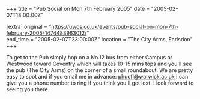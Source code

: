 +++
title = "Pub Social on Mon 7th February 2005"
date = "2005-02-07T18:00:00Z"

[extra]
original = "https://uwcs.co.uk/events/pub-social-on-mon-7th-february-2005-1474488963012/"    
end_time = "2005-02-07T23:00:00Z"
location = "The City Arms, Earlsdon"
+++

To get to the Pub simply hop on a No.12 bus from either Campus or Westwood toward Coventry which will takes 10-15 mins tops and you'll see the pub (The City Arms) on the corner of a small roundabout. We are pretty easy to spot and if you email me in advance: phucfl@warwick.ac.uk I can give you a phone number to ring if you think you'll get lost. I look forward to seeing you there.

